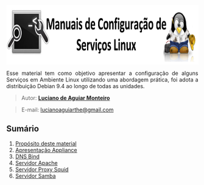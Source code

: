 
<p align="center"><img src="manuscript/images/logo2.png"  width="850" height="157" align="middle"/></p>

<p align="justify">Esse material tem como objetivo apresentar a configuração de alguns Serviços em Ambiente Linux utilizando uma abordagem prática, foi adota a distribuição Debian 9.4 ao longo de todas as unidades.</p>

> Autor: **[Luciano de Aguiar Monteiro](https://github.com/lucianoaguiarthe)**

> E-mail: lucianoaguiarthe@gmail.com

## Sumário

1. [Propósito deste material](manuscript/proposito.md)
1. [Apresentação Appliance](manuscript/appliance.md)
1. [DNS Bind](manuscript/dns.md)
1. [Servidor Apache](manuscript/apache.md)
2. [Servidor Proxy Squid](manuscript/squid.md)
3. [Servidor Samba](manuscript/samba.md)